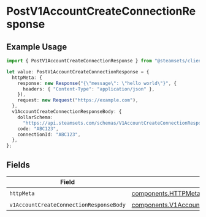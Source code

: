 # PostV1AccountCreateConnectionResponse

## Example Usage

```typescript
import { PostV1AccountCreateConnectionResponse } from "@steamsets/client-ts/models/operations";

let value: PostV1AccountCreateConnectionResponse = {
  httpMeta: {
    response: new Response("{\"message\": \"hello world\"}", {
      headers: { "Content-Type": "application/json" },
    }),
    request: new Request("https://example.com"),
  },
  v1AccountCreateConnectionResponseBody: {
    dollarSchema:
      "https://api.steamsets.com/schemas/V1AccountCreateConnectionResponseBody.json",
    code: "ABC123",
    connectionId: "ABC123",
  },
};
```

## Fields

| Field                                                                                                                | Type                                                                                                                 | Required                                                                                                             | Description                                                                                                          |
| -------------------------------------------------------------------------------------------------------------------- | -------------------------------------------------------------------------------------------------------------------- | -------------------------------------------------------------------------------------------------------------------- | -------------------------------------------------------------------------------------------------------------------- |
| `httpMeta`                                                                                                           | [components.HTTPMetadata](../../models/components/httpmetadata.md)                                                   | :heavy_check_mark:                                                                                                   | N/A                                                                                                                  |
| `v1AccountCreateConnectionResponseBody`                                                                              | [components.V1AccountCreateConnectionResponseBody](../../models/components/v1accountcreateconnectionresponsebody.md) | :heavy_minus_sign:                                                                                                   | OK                                                                                                                   |